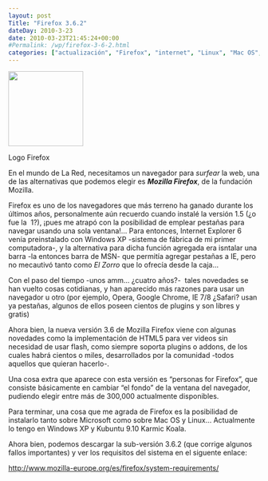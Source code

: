```yaml
---
layout: post
Title: "Firefox 3.6.2"
dateDay: 2010-3-23
date: 2010-03-23T21:45:24+00:00
#Permalink: /wp/firefox-3-6-2.html
categories: ["actualización", "Firefox", "internet", "Linux", "Mac OS", "Mozilla", "navegador", "Windows"]
---
```


<div id="attachment_334" class="wp-caption alignleft" style="width: 160px"><img class="size-thumbnail wp-image-334" title="Firefox" src="http://blog.mautematico.com/wp-content/uploads/2010/03/firefox_logo-150x150.png" alt="" width="150" height="150" /><p class="wp-caption-text">Logo Firefox</p></div>
<p>En el mundo de La Red, necesitamos un navegador para <em>surfear</em> la web, una de las alternativas que podemos elegir es <strong><em>Mozilla Firefox</em></strong>, de la fundación Mozilla.</p>
<p>Firefox es uno de los navegadores que más terreno ha ganado durante los últimos años, personalmente aún recuerdo cuando instalé la versión 1.5 (¿o fue la  1?), ¡pues me atrapó con la posibilidad de emplear pestañas para navegar usando una sola ventana!&#8230; Para entonces, Internet Explorer 6 venía preinstalado con Windows XP -sistema de fábrica de mi primer computadora-, y la alternativa para dicha función agregada era isntalar una barra -la entonces barra de MSN- que permitía agregar pestañas a IE, pero no mecautivó tanto como <em>El Zorro</em> que lo ofrecía desde la caja&#8230;</p>
<p>Con el paso del tiempo -unos amm&#8230; ¿cuatro años?-  tales novedades se han vuelto cosas cotidianas, y han aparecido más razones para usar un navegador u otro (por ejemplo, Opera, Google Chrome, IE 7/8 ¿Safari? usan ya pestañas, algunos de ellos poseen cientos de plugins y son libres y gratis)</p>
<p>Ahora bien, la nueva versión 3.6 de Mozilla Firefox viene con algunas novedades como la implementación de HTML5 para ver videos sin necesidad de usar flash, como siempre soporta plugins o addons, de los cuales habrá cientos o miles, desarrollados por la comunidad -todos aquellos que quieran hacerlo-.</p>
<p>Una cosa extra que aparece con esta versión es &#8220;personas for Firefox&#8221;, que consiste básicamente en cambiar &#8220;el fondo&#8221; de la ventana del navegador, pudiendo elegir entre más de 300,000 actualmente disponibles.</p>
<p>Para terminar, una cosa que me agrada de Firefox es la posibilidad de instalarlo tanto sobre Microsoft como sobre Mac OS y Linux&#8230; Actualmente lo tengo en Windows XP y Kubuntu 9.10 Karmic Koala.</p>
<p>Ahora bien, podemos descargar la sub-versión 3.6.2 (que corrige algunos fallos importantes) y ver los requisitos del sistema en el siguente enlace:</p>
<p><a href="http://www.mozilla-europe.org/es/firefox/system-requirements/">http://www.mozilla-europe.org/es/firefox/system-requirements/</a></p>
